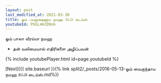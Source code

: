 ```yaml
---
layout: post
last_modified_at: 2021-03-30
title: ஓம் பயனாக்ஷணாய நமஹ ௧௦௮ டைம்ஸ்
youtubeId: PGSL4HJD9ok
---
```

 
 
 ஓம் பாலா வீரய்யா நமஹ  
 
 -  தன் வலிமையால் எதிரிகளை அழிப்பவன் 
 
  
 
  
 
 
 
 
 
 


{% include youtubePlayer.html id=page.youtubeId %}
 
[Next]({{ site.baseurl }}{% link  split2/_posts/2016-05-13-ஓம் வைகுந்தாய நமஹ ௧௦௮ டைம்ஸ்.md%})
 
